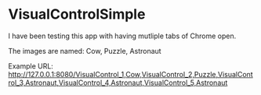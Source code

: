 # VisualControlSimple

I have been testing this app with having mutliple tabs of Chrome open.

The images are named: Cow, Puzzle, Astronaut

Example URL: http://127.0.0.1:8080/VisualControl_1,Cow,VisualControl_2,Puzzle,VisualControl_3,Astronaut,VisualControl_4,Astronaut,VisualControl_5,Astronaut
